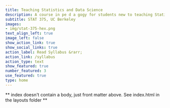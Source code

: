 ```yaml
---
title: Teaching Statistics and Data Science
description: A course in pe d a gogy for students new to teaching Statistics and Data Science at UC Berkeley.
subtitle: STAT 375, UC Berkeley
images:
- img/stat-375-hex.png
text_align_left: true
image_left: false
show_action_link: true
show_social_links: true
action_label: Read Syllabus &rarr;
action_link: /syllabus
action_type: text
show_featured: true
number_featured: 3
use_featured: true
type: home
---
```


** index doesn't contain a body, just front matter above.
See index.html in the layouts folder **

